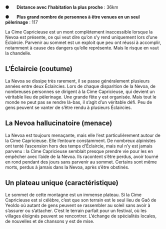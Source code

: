 ●      **Distance avec l’habitation la plus proche** : 36km

●      **Plus grand nombre de personnes à être venues en un seul pèlerinage** : 117

La Cime Capricieuse est un mont complètement inaccessible lorsque la Nevoa est présente, ce qui veut dire qu’on s’y rend uniquement lors d’une Éclaircie. Parvenir au sommet est un exploit que peu ont réussi à accomplir, notamment à cause des dangers qu’elle représente. Mais le risque en vaut la chandelle.

## L’Éclaircie (coutume)

La Nevoa se dissipe très rarement, il se passe généralement plusieurs années entre deux Éclaircies. Lors de chaque disparition de la Nevoa, de nombreuses personnes se dirigent à la Cime Capricieuse, qui devient un véritable lieu de pèlerinage. Une grande fête y est organisée. Mais tout le monde ne peut pas se rendre là-bas, il s’agit d’un véritable défi. Peu de gens peuvent se vanter de s’être rendu à plusieurs Éclaircies.

## La Nevoa hallucinatoire (menace)

La Nevoa est toujours menaçante, mais elle l’est particulièrement autour de la Cime Capricieuse. Elle l’entoure constamment. De nombreux alpinistes ont tenté l’ascension hors des temps d'Éclaircie, mais nul n’y est jamais parvenu : la Cime Capricieuse semblait presque prendre vie pour les en empêcher avec l’aide de la Nevoa. Ils racontent s’être perdus, avoir tourné en rond pendant des jours sans parvenir au sommet. Certains sont même morts, perdus à jamais dans la Nevoa, après s’être obstinés.

## Un plateau unique (caractéristique)

Le sommet de cette montagne est un immense plateau. Si la Cime Capricieuse est si célèbre, c’est que son terrain est le seul lieu de Gaô de Yeoldo où autant de gens peuvent se rassembler au soleil sans avoir à s’assurer ou s’attacher. C’est le terrain parfait pour un festival, où les villages éloignés peuvent se rencontrer. L’échange de spécialités locales, de nouvelles et de chansons y est de mise.